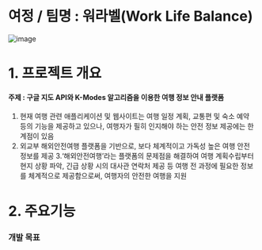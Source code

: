 # 여정 / 팀명 : 워라벨(Work Life Balance)
![image](https://github.com/2024-SW-LangIntelligence/trip_repo/assets/51393469/639c7f79-7f0f-4bfe-99b5-68d87cba828e)


# 1. 프로젝트 개요
#### 주제 : 구글 지도 API와 K-Modes 알고리즘을 이용한 여행 정보 안내 플랫폼
1. 현재 여행 관련 애플리케이션 및 웹사이트는 여행 일정 계획, 교통편 및 숙소 예약 등의 기능을 제공하고 있으나, 여행자가 필히 인지해야 하는 안전 정보 제공에는 한계점이 있음
2. 외교부 해외안전여행 플랫폼을 기반으로, 보다 체계적이고 가독성 높은 여행 안전 정보를 제공
3.‘해외안전여행’라는 플랫폼의 문제점을 해결하여 여행 계획수립부터 현지 상황 파악, 긴급 상황 시의 대사관 연락처 제공 등 여행 전 과정에 필요한 정보를 체계적으로 제공함으로써, 여행자의 안전한 여행을 지원

# 2. 주요기능
  ### 개발 목표
  
